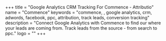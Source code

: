 +++
title = "Google Analytics CRM Tracking For Commence - Attributio"
name = "Commence"
keywords = "commence, , google analytics, crm, adwords, facebook, ppc, attribution, track leads, conversion tracking"
description = "Connect Google Analytics with Commence to find our where your leads are coming from. Track leads from the source - from search to ppc."
logo = ""
+++
